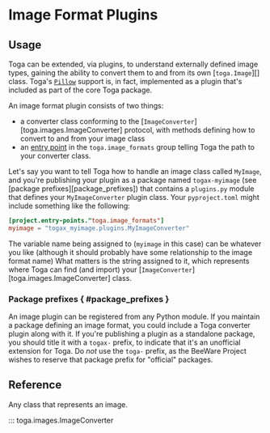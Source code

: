 # Image Format Plugins

## Usage

Toga can be extended, via plugins, to understand externally defined image types, gaining the ability to convert them to and from its own [`toga.Image`][] class. Toga's [`Pillow`](https://pillow.readthedocs.io/en/stable/index.html) support is, in fact, implemented as a plugin that's included as part of the core Toga package.

An image format plugin consists of two things:

- a converter class conforming to the [`ImageConverter`][toga.images.ImageConverter] protocol, with methods defining how to convert to and from your image class
- an [entry point](https://packaging.python.org/en/latest/guides/creating-and-discovering-plugins/#using-package-metadata) in the `toga.image_formats` group telling Toga the path to your converter class.

Let's say you want to tell Toga how to handle an image class called `MyImage`, and you're publishing your plugin as a package named `togax-myimage` (see [package prefixes][package_prefixes]) that contains a `plugins.py` module that defines your `MyImageConverter` plugin class. Your `pyproject.toml` might include something like the following:

```toml
[project.entry-points."toga.image_formats"]
myimage = "togax_myimage.plugins.MyImageConverter"
```

The variable name being assigned to (`myimage` in this case) can be whatever you like (although it should probably have some relationship to the image format name) What matters is the string assigned to it, which represents where Toga can find (and import) your [`ImageConverter`][toga.images.ImageConverter] class.

### Package prefixes  { #package_prefixes }

An image plugin can be registered from any Python module. If you maintain a package defining an image format, you could include a Toga converter plugin along with it. If you're publishing a plugin as a standalone package, you should title it with a `togax-` prefix, to indicate that it's an unofficial extension for Toga. Do *not* use the `toga-` prefix, as the BeeWare Project wishes to reserve that package prefix for "official" packages.

## Reference

Any class that represents an image.

::: toga.images.ImageConverter
